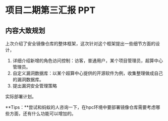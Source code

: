 # 项目二期第三汇报 PPT


## 内容大致规划
上次介绍了安全镜像仓库的整体框架，这次针对这个框架提出一些细节方面的设计，

1. 详细介绍新增的角色访问控制：访客，普通用户，某个项目管理员，超算中心管理员。
2. 自定义漏洞数据库：以某个超算中心提供的开源软件为例，收集整理做成自己的漏洞数据库。
3. 提出漏洞安全管理策略

实际部署计划。

**Tips：**尝试和蚂蚁的人咨询一下，在hpc环境中要部署镜像仓库需要考虑哪些方面，还有什么功能可以增加的。